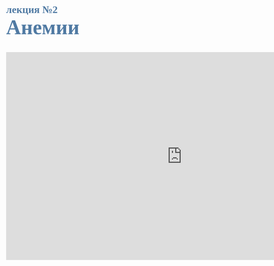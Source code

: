 # <span style="color: #507AA3; font-family: Corbel Light;">лекция №2 </span><br><span style="color: #507AA3; font-family: Corbel Light; font-size: 200%">Анемии</span>
<br/>

<iframe src="https://docs.google.com/presentation/d/e/2PACX-1vSrQxiMwbaifOlsFSmoOUv0eIFTDHdF-0d5odiLwKEAu8J2imnHc6GrCWJADbZYcTO1Q6AH3oOtP_49/embed?start=false&loop=false&delayms=60000" frameborder="0" width="960" height="569" allowfullscreen="true" mozallowfullscreen="true" webkitallowfullscreen="true"></iframe>



